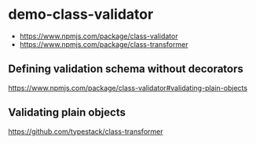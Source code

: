 # demo-class-validator
- https://www.npmjs.com/package/class-validator
- https://www.npmjs.com/package/class-transformer

## Defining validation schema without decorators
https://www.npmjs.com/package/class-validator#validating-plain-objects

## Validating plain objects
https://github.com/typestack/class-transformer